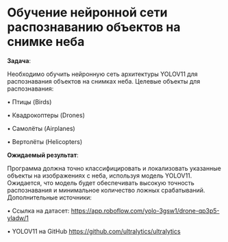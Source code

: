 # Обучение нейронной сети распознаванию объектов на снимке неба

**Задача**: 

Необходимо обучить нейронную сеть архитектуры YOLOV11 для распознавания объектов на снимках неба. Целевые объекты для распознавания:

• Птицы (Birds)

• Квадрокоптеры (Drones)

• Самолёты (Airplanes)

• Вертолёты (Helicopters)

**Ожидаемый результат**:

Программа должна точно классифицировать и локализовать указанные объекты на изображениях с неба, используя модель YOLOV11. Ожидается, что модель будет обеспечивать высокую точность распознавания и минимальное количество ложных срабатываний.
Дополнительные источники:

• Ссылка на датасет: https://app.roboflow.com/yolo-3gsw1/drone-qp3p5-yladw/1

• YOLOV11 на GitHub https://github.com/ultralytics/ultralytics
